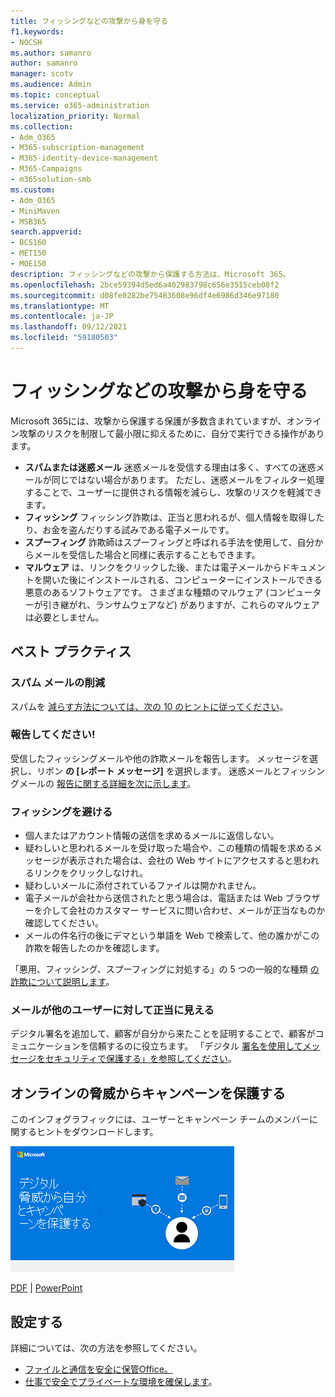 ```yaml
---
title: フィッシングなどの攻撃から身を守る
f1.keywords:
- NOCSH
ms.author: samanro
author: samanro
manager: scotv
ms.audience: Admin
ms.topic: conceptual
ms.service: o365-administration
localization_priority: Normal
ms.collection:
- Adm_O365
- M365-subscription-management
- M365-identity-device-management
- M365-Campaigns
- m365solution-smb
ms.custom:
- Adm_O365
- MiniMaven
- MSB365
search.appverid:
- BCS160
- MET150
- MOE150
description: フィッシングなどの攻撃から保護する方法は、Microsoft 365。
ms.openlocfilehash: 2bce59394d5ed6a402983798c656e3515ceb08f2
ms.sourcegitcommit: d08fe0282be75483608e96df4e6986d346e97180
ms.translationtype: MT
ms.contentlocale: ja-JP
ms.lasthandoff: 09/12/2021
ms.locfileid: "59180503"
---
```

# <a name="protect-yourself-against-phishing-and-other-attacks"></a>フィッシングなどの攻撃から身を守る

Microsoft 365には、攻撃から保護する保護が多数含まれていますが、オンライン攻撃のリスクを制限して最小限に抑えるために、自分で実行できる操作があります。

- **スパムまたは迷惑メール** 迷惑メールを受信する理由は多く、すべての迷惑メールが同じではない場合があります。 ただし、迷惑メールをフィルター処理することで、ユーザーに提供される情報を減らし、攻撃のリスクを軽減できます。
- **フィッシング** フィッシング詐欺は、正当と思われるが、個人情報を取得したり、お金を盗んだりする試みである電子メールです。
- **スプーフィング** 詐欺師はスプーフィングと呼ばれる手法を使用して、自分からメールを受信した場合と同様に表示することもできます。 
- **マルウェア** は、リンクをクリックした後、または電子メールからドキュメントを開いた後にインストールされる、コンピューターにインストールできる悪意のあるソフトウェアです。 さまざまな種類のマルウェア (コンピューターが引き継がれ、ランサムウェアなど) がありますが、これらのマルウェアは必要としません。 

## <a name="best-practices"></a>ベスト プラクティス

### <a name="reduce-spam-mail"></a>スパム メールの削減

スパムを [減らす方法については、次の 10 のヒントに従ってください](https://support.microsoft.com/en-us/office/10-tips-on-how-to-help-reduce-spam-55f756e8-688b-41c3-a086-8f68ccc592f6)。

### <a name="report-it"></a>報告してください!

受信したフィッシングメールや他の詐欺メールを報告します。 メッセージを選択し、リボン **の [レポート メッセージ]** を選択します。
迷惑メールとフィッシングメールの [報告に関する詳細を次に示します](https://support.office.com/article/Use-the-Report-Message-add-in-b5caa9f1-cdf3-4443-af8c-ff724ea719d2)。

### <a name="avoid-phishing"></a>フィッシングを避ける

- 個人またはアカウント情報の送信を求めるメールに返信しない。
- 疑わしいと思われるメールを受け取った場合や、この種類の情報を求めるメッセージが表示された場合は、会社の Web サイトにアクセスすると思われるリンクをクリックしなけれ。
- 疑わしいメールに添付されているファイルは開かれません。
- 電子メールが会社から送信されたと思う場合は、電話または Web ブラウザーを介して会社のカスタマー サービスに問い合わせ、メールが正当なものか確認してください。
- メールの件名行の後にデマという単語を Web で検索して、他の誰かがこの詐欺を報告したのかを確認します。

「悪用、フィッシング、スプーフィングに対処する」の 5 つの一般的な種類 [の詐欺について説明します](https://support.office.com/article/Deal-with-abuse-phishing-or-spoofing-in-Outlook-com-0d882ea5-eedc-4bed-aebc-079ffa1105a3)。

### <a name="make-sure-your-emails-look-legitimate-to-others"></a>メールが他のユーザーに対して正当に見える

デジタル署名を追加して、顧客が自分から来たことを証明することで、顧客がコミュニケーションを信頼するのに役立ちます。 「デジタル [署名を使用してメッセージをセキュリティで保護する」を参照してください](https://support.office.com/article/secure-messages-by-using-a-digital-signature-549ca2f1-a68f-4366-85fa-b3f4b5856fc6)。

## <a name="help-protect-your-campaign-from-online-threats"></a>オンラインの脅威からキャンペーンを保護する

このインフォグラフィックには、ユーザーとキャンペーン チームのメンバーに関するヒントをダウンロードします。

[![キャンペーン情報グラフィックの保護に役立ちます。](../media/M365-Campaigns-WhatCanUsersDoToSecure-358x201.png)](downloads/M365CampaignsWhatCanUsersDoToSecure.pdf)

[PDF](downloads/M365CampaignsWhatCanUsersDoToSecure.pdf)  | [PowerPoint](https://github.com/MicrosoftDocs/microsoft-365-docs-pr/raw/live/m365-democracy/microsoft-365/campaigns/downloads/M365CampaignsWhatCanUsersDoToSecure.pptx)

## <a name="set-it-up"></a>設定する

詳細については、次の方法を参照してください。

- [ファイルと通信を安全に保管Office。](https://support.microsoft.com/en-us/office/keep-your-files-and-communications-safe-with-office-c4ddc381-7395-42da-887c-8836a3bb975f)
- [仕事で安全でプライベートな環境を確保します](https://support.office.com/article/stay-secure-and-private-at-work-104c7d91-b25a-453d-beee-ba64b6c6fc2d)。
  
